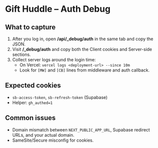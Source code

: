 # Gift Huddle – Auth Debug

## What to capture

1. After you log in, open **/api/\_debug/auth** in the same tab and copy the JSON.
2. Visit **/\_debug/auth** and copy both the Client cookies and Server-side sections.
3. Collect server logs around the login time:
   - On Vercel: `vercel logs <deployment-url> --since 10m`
   - Look for `[MW]` and `[CB]` lines from middleware and auth callback.

## Expected cookies

- `sb-access-token`, `sb-refresh-token` (Supabase)
- Helper: `gh_authed=1`

## Common issues

- Domain mismatch between `NEXT_PUBLIC_APP_URL`, Supabase redirect URLs, and your actual domain.
- SameSite/Secure misconfig for cookies.
